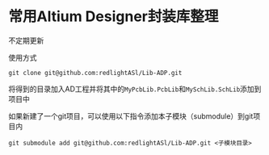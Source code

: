 # 常用Altium Designer封装库整理

不定期更新

使用方式

```shell
git clone git@github.com:redlightASl/Lib-ADP.git
```

将得到的目录加入AD工程并将其中的`MyPcbLib.PcbLib`和`MySchLib.SchLib`添加到项目中

如果新建了一个git项目，可以使用以下指令添加本子模块（submodule）到git项目内

```shell
git submodule add git@github.com:redlightASl/Lib-ADP.git <子模块目录>
```

